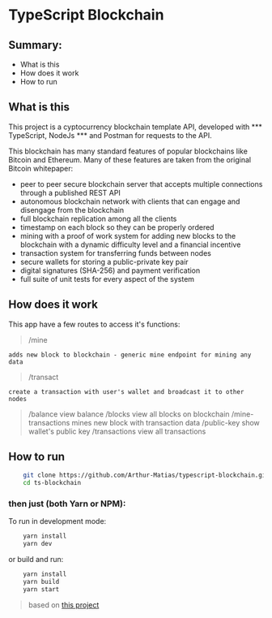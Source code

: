 # TypeScript Blockchain

## Summary:

 - What is this
 - How does it work
 - How to run

## What is this

This project is a cyptocurrency blockchain template API, developed with *** TypeScript, NodeJs *** and Postman for requests to the API.

This blockchain has many standard features of popular blockchains like Bitcoin and Ethereum. Many of these features are taken from the original Bitcoin whitepaper:

 - peer to peer secure blockchain server that accepts multiple connections through a published REST API
 - autonomous blockchain network with clients that can engage and disengage from the blockchain
 - full blockchain replication among all the clients
 - timestamp on each block so they can be properly ordered
 - mining with a proof of work system for adding new blocks to the blockchain with a dynamic difficulty level and a financial incentive
 - transaction system for transferring funds between nodes
 - secure wallets for storing a public-private key pair
 - digital signatures (SHA-256) and payment verification
 - full suite of unit tests for every aspect of the system

## How does it work

This app have a few routes to access it's functions:

> /mine

    adds new block to blockchain - generic mine endpoint for mining any data

> /transact

    create a transaction with user's wallet and broadcast it to other nodes

> /balance
view balance
> /blocks
view all blocks on blockchain
> /mine-transactions
mines new block with transaction data
> /public-key
show wallet's public key
> /transactions
view all transactions

## How to run

```bash
    git clone https://github.com/Arthur-Matias/typescript-blockchain.git
    cd ts-blockchain
```

### then just (both Yarn or NPM):

To run in development mode:

```bash
    yarn install
    yarn dev
```

or build and run:

```bash
    yarn install
    yarn build
    yarn start
```

> based on [this project](https://github.com/gomisha/blockchain)
